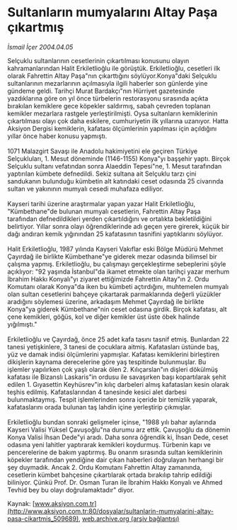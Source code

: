 # Sultanların mumyalarını Altay Paşa çıkartmış

*İsmail İçer 2004.04.05*

<div class="pNewsDetailMainContent ctx_content" itemprop="articleBody">
 Selçuklu sultanlarının cesetlerinin çıkartılması konusunu olayın kahramanlarından Halit Erkiletlioğlu ile görüştük. Erkiletlioğlu, cesetleri ilk olarak Fahrettin Altay Paşa"nın çıkarttığını söylüyor.Konya"daki Selçuklu sultanlarının mezarlarının açılmasıyla ilgili haberler son günlerde yine gündeme geldi. Tarihçi Murat Bardakçı"nın Hürriyet gazetesinde yazdıklarına göre on yıl önce türbelerin restorasyonu sırasında açıkta bırakılan kemiklere gece köpekler saldırmış, sabah çevreden toplanan kemikler mezarlara rastgele yerleştirilmişti. Oysa sultanların kemiklerinin çıkartılması olayı çok daha eskilere, cumhuriyetin ilk yıllarına uzanıyor. Hatta Aksiyon Dergisi kemiklerin, kafatası ölçümlerinin yapılması için açıldığını yıllar önce haber konusu yapmıştı.
 <br/>
 <br/>
 1071 Malazgirt Savaşı ile Anadolu hakimiyetini ele geçiren Türkiye Selçukluları, 1. Mesut döneminde (1146-1155) Konya"yı başşehir yaptı. Birçok Selçuklu sultanı vefatından sonra Alaeddin Tepesi"ne, 1. Mesut tarafından yaptırılan kümbete defnedildi. Sekiz sultana ait Selçuklu tarzı çini sandukanın bulunduğu kümbetin alt katındaki ceset odasında 25 civarında sultan ve yakınının mumyalı cesedi muhafaza ediliyor.
 <br/>
 <br/>
 Kayseri tarihi üzerine araştırmalar yapan yazar Halit Erkiletlioğlu, "Kümbethane"de bulunan mumyalı cesetlerin, Fahrettin Altay Paşa tarafından defnedildikleri yerden çıkartıldığını ve ortalıkta bekletildiğini belirtiyor. Yıllar sonra olayı öğrendiklerinde adı geçen yere girerek, küçük bir dağı andıran kemik yığınından 25 kafatasının tasnifini yaptıklarını söylüyor.
 <br/>
 <br/>
 Halit Erkiletlioğlu, 1987 yılında Kayseri Vakıflar eski Bölge Müdürü Mehmet Çayırdağ ile birlikte Kümbethane"ye giderek mezar odasında bilimsel bir çalışma yapmış. Erkiletlioğlu, bu çalışmayı gerçekleştirme sebeplerini şöyle açıklıyor: "92 yaşında İstanbul"da ikamet etmekte olan tarihçi yazar merhum İbrahim Hakkı Konyalı"yı ziyaret ettiğimizde Fahrettin Altay"ın 2. Ordu Komutanı olarak Konya"da iken bu kümbeti açtırdığını, muhtemelen mumyalı olan sultan cesetlerini bahçeye çıkartarak parmaklarında değerli yüzükler aradığını söylemesi üzerine, arkadaşım Mehmet Çayırdağ ile birlikte Konya"ya giderek Kümbethane"nin ceset odasına girdik. Birçok kafatası, alt çene kemikleri, göğüs, kol ve diğer kemikler üst üste öbek halinde yığılmıştı."
 <br/>
 <br/>
 Erkiletlioğlu ve Çayırdağ, önce 25 adet kafa tasını tasnif etmiş. Bunlardan 22 tanesi yetişkinlere, 3 tanesi de çocuklara aitmiş. Kafatasları üstünde baş, yüz ve damak indisi ölçümlerini yapmışlar. Kafatası kemiklerini birleştiren dikişlerin kaynama derecelerine göre yaş tespitinde bulunmuşlar. Bu işlemler yapılırken çok yaşlı olarak ölen 2. Kılıçarslan"ın dişleri dökülmüş kafatası ile Bizanslı Laskaris"in ordusu ile savaşırken başı kopartılarak şehit edilen 1. Gıyasettin Keyhüsrev"in kılıç darbeleri almış kafatasları kesin olarak teşhis edilmiş. Kafataslarından 4 tanesinde kesici alet darbesi bulunmaktaymış. Tespit işlemlerinden sonra içeride bir temizlik yaparak, kafataslarını orada bulunan taş lahdin içine yerleştirip çıkmışlar.
 <br/>
 <br/>
 Erkiletlioğlu bundan sonraki gelişmeler içinse, "1988 yılı bahar aylarında Kayseri Valisi Yüksel Çavuşoğlu"na durumu arz ettik. Çavuşoğlu da dönemin Konya Valisi İhsan Dede"yi aradı. Daha sonra öğrendik ki, İhsan Dede, ceset odasına yeni lahitler yaptırarak kemikleri koydurmuş. Türbenin kapı ve pencerelerine de bakım yaptırmış. Bu onarım sırasında sultan kemiklerinin köpekler tarafından yendiğine dair çıkan haberleri doğrulayan herhangi bir şey duymadık. Ancak 2. Ordu Komutanı Fahrettin Altay zamanında, cesetlerin kümbet bahçesine çıkartılarak ortada bırakılıp tahrip edildiği biliniyor. Çünkü Prof. Dr. Osman Turan ile İbrahim Hakkı Konyalı ve Ahmed Tevhid bey bu olayı doğrulamaktadır" diyor.
</div>


Kaynak: [www.aksiyon.com.tr](http://www.aksiyon.com.tr:80/dosyalar/sultanlarin-mumyalarini-altay-pasa-cikartmis_509689), [web.archive.org (arşiv bağlantısı)](http://web.archive.org/web/20151021231124/http://www.aksiyon.com.tr:80/dosyalar/sultanlarin-mumyalarini-altay-pasa-cikartmis_509689)
